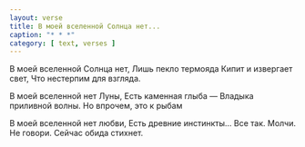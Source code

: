 ```yaml
---
layout: verse
title: В моей вселенной Солнца нет...
caption: "* * *"
category: [ text, verses ]
---
```

В моей вселенной Солнца нет,
Лишь пекло термояда
Кипит и извергает свет,
Что нестерпим для взгляда.

В моей вселенной нет Луны,
Есть каменная глыба —
Владыка приливной волны.
Но впрочем, это к рыбам

В моей вселенной нет любви,
Есть древние инстинкты…
Все так. Молчи. Не говори.
Сейчас обида стихнет.
